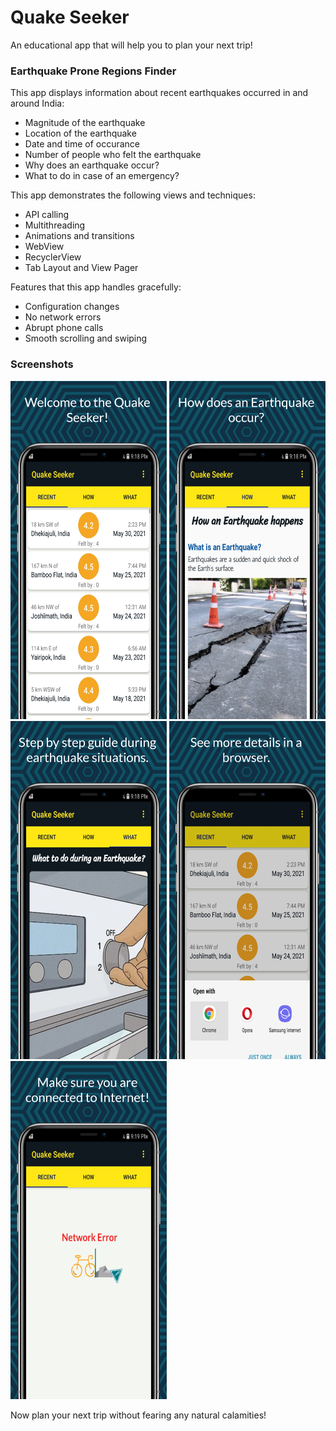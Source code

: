 # Quake Seeker

An educational app that will help you to plan your next trip!

### Earthquake Prone Regions Finder

This app displays information about recent earthquakes occurred in and around India:
* Magnitude of the earthquake
* Location of the earthquake
* Date and time of occurance
* Number of people who felt the earthquake
* Why does an earthquake occur?
* What to do in case of an emergency?

This app demonstrates the following views and techniques:
* API calling
* Multithreading
* Animations and transitions
* WebView
* RecyclerView
* Tab Layout and View Pager

Features that this app handles gracefully:
* Configuration changes
* No network errors
* Abrupt phone calls
* Smooth scrolling and swiping

### Screenshots
<div class="row">
      <img src="/screenshots/screen_1.png" width="250" title="screen_1">
     <img src="/screenshots/screen_2.png" width="250" title="screen_2">
<img src="/screenshots/screen_3.png" width="250" title="screen_3">
<img src="/screenshots/screen_4.png" width="250" title="screen_4">
<img src="/screenshots/screen_5.png" width="250" title="screen_5">
</div>

Now plan your next trip without fearing any natural calamities!

